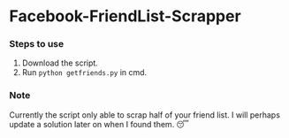 # Facebook-FriendList-Scrapper

### Steps to use
1. Download the script.
2. Run `python getfriends.py` in cmd.

### Note
Currently the script only able to scrap half of your friend list. I will perhaps update a solution later on when I found them. 😴
